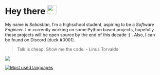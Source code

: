 # Hey there <img src="https://i.imgur.com/17XnhZI.png" width="30px">
My name is *Sebastian*, I'm a highschool student, aspiring to be a *Software Engineer*. I'm currently working on some Python based projects, hopefully these projects will be open source by the end of this decade :) . Also, I can be found on Discord (duck.#0001).
> Talk is cheap. Show me the code. - Linus Torvalds

![](https://github-readme-stats.vercel.app/api?username=ducktheduck&theme=dark&show_icons=true&hide_border=true&count_private=true&bg_color=0d1117)

[![Most used languages](https://github-readme-stats.vercel.app/api/top-langs/?username=ducktheduck&layout=compact&theme=dark&hide_border=true&bg_color=0d1117)](https://github.com/anuraghazra/github-readme-stats)
